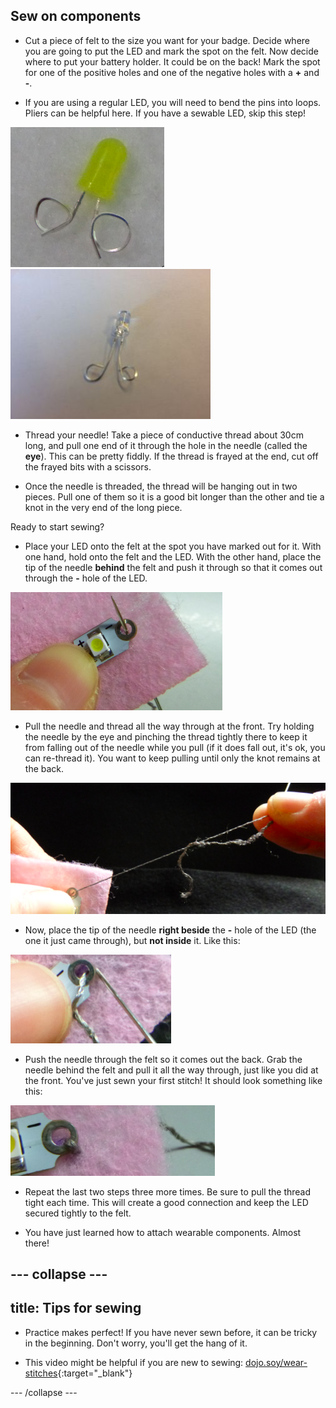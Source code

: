 ## Sew on components

+ Cut a piece of felt to the size you want for your badge. Decide where you are going to put the LED and mark the spot on the felt. Now decide where to put your battery holder. It could be on the back! Mark the spot for one of the positive holes and one of the negative holes with a **+** and **-**.

+ If you are using a regular LED, you will need to bend the pins into loops. Pliers can be helpful here. If you have a sewable LED, skip this step!

![](images/led_loops1.png) ![](images/LED_loops2.JPG)

+ Thread your needle! Take a piece of conductive thread about 30cm long, and pull one end of it through the hole in the needle (called the **eye**). This can be pretty fiddly. If the thread is frayed at the end, cut off the frayed bits with a scissors.

+ Once the needle is threaded, the thread will be hanging out in two pieces. Pull one of them so it is a good bit longer than the other and tie a knot in the very end of the long piece.

Ready to start sewing?

+ Place your LED onto the felt at the spot you have marked out for it. With one hand, hold onto the felt and the LED. With the other hand, place the tip of the needle **behind** the felt and push it through so that it comes out through the **-** hole of the LED.

![](images/needle_through_LED.png)

+ Pull the needle and thread all the way through at the front. Try holding the needle by the eye and pinching the thread tightly there to keep it from falling out of the needle while you pull (if it does fall out, it's ok, you can re-thread it). You want to keep pulling until only the knot remains at the back.

![](images/pull_thread_through.png)

+ Now, place the tip of the needle **right beside** the **-** hole of the LED (the one it just came through), but **not inside** it. Like this:

![](images/needle_next_to_LED.png)

+ Push the needle through the felt so it comes out the back. Grab the needle behind the felt and pull it all the way through, just like you did at the front. You've just sewn your first stitch! It should look something like this:

![](images/first_stitch.png)

+ Repeat the last two steps three more times. Be sure to pull the thread tight each time. This will create a good connection and keep the LED secured tightly to the felt.

+ You have just learned how to attach wearable components. Almost there!

--- collapse ---
---
title: Tips for sewing
---

+ Practice makes perfect! If you have never sewn before, it can be tricky in the beginning. Don't worry, you'll get the hang of it.

+ This video might be helpful if you are new to sewing: [dojo.soy/wear-stitches](http://dojo.soy/wear-stitches){:target="_blank"}

--- /collapse ---
